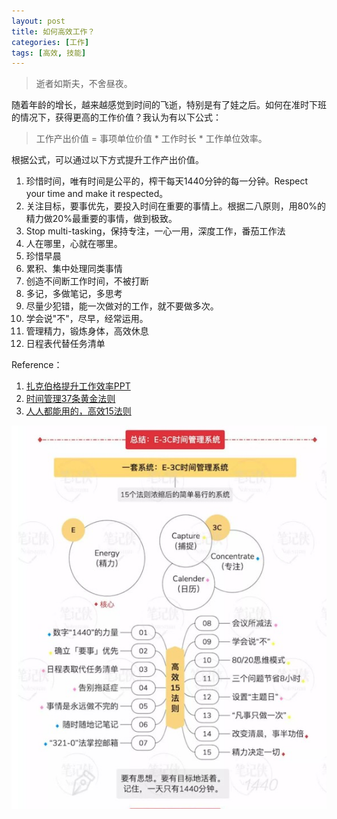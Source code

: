 ```yaml
---
layout: post
title: 如何高效工作？
categories: [工作]
tags: [高效, 技能]
---
```


> 逝者如斯夫，不舍昼夜。

随着年龄的增长，越来越感觉到时间的飞逝，特别是有了娃之后。如何在准时下班的情况下，获得更高的工作价值？我认为有以下公式：

> 工作产出价值 = 事项单位价值 * 工作时长 * 工作单位效率。

根据公式，可以通过以下方式提升工作产出价值。

1. 珍惜时间，唯有时间是公平的，榨干每天1440分钟的每一分钟。Respect your time and make it respected。
2. 关注目标，要事优先，要投入时间在重要的事情上。根据二八原则，用80%的精力做20%最重要的事情，做到极致。
3. Stop multi-tasking，保持专注，一心一用，深度工作，番茄工作法
4. 人在哪里，心就在哪里。
5. 珍惜早晨
6. 累积、集中处理同类事情
7. 创造不间断工作时间，不被打断
8. 多记，多做笔记，多思考
9. 尽量少犯错，能一次做对的工作，就不要做多次。
10. 学会说"不"，尽早，经常运用。
11. 管理精力，锻炼身体，高效休息
12. 日程表代替任务清单



Reference：

1. [扎克伯格提升工作效率PPT](https://mp.weixin.qq.com/s?__biz=MzIwMDYzNDA4OQ==&mid=2649713580&idx=2&sn=0f16054faf4d57c08421331cf21d3573&scene=5&srcid=0614ItkDq5gcB0BtOoD6h66A%23rd)
2. [时间管理37条黄金法则](https://mp.weixin.qq.com/s?__biz=MzAxNTI1ODM4Ng==&mid=2651679729&idx=3&sn=ac2f070e7b8c739312b251e7f36bf4e5&chksm=807f0d8cb708849a9c4593969b0172b4e1d4a6fda1d27bb90744ba53e33217c17aba20d24fe2&mpshare=1&scene=1&srcid=%23rd)
3. [人人都能用的，高效15法则](https://mp.weixin.qq.com/s?__biz=MzIxNTAzNzU0Ng==&mid=2654628092&idx=4&sn=800d5c9230aaf20718d17f1fcaaaa944&chksm=8c50abf9bb2722ef7391ede460b328e1ea22b55259c363d460b5e9e43f22ebab531830befc3e&mpshare=1&scene=1&srcid=%23rd)

![](/public/image-20190523233012420.png)